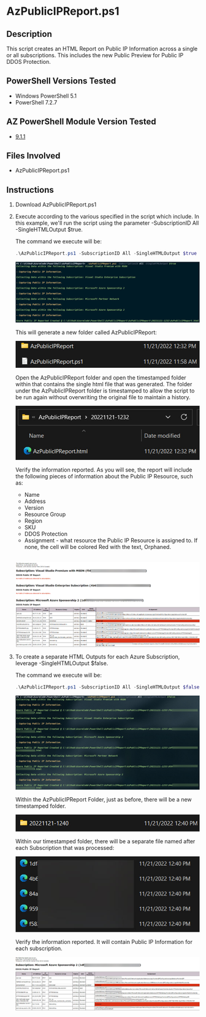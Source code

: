 # AzPublicIPReport.ps1
## Description
This script creates an HTML Report on Public IP Information across a single or all subscriptions. This includes the new Public Preview for Public IP DDOS Protection. 

## PowerShell Versions Tested
- Windows PowerShell 5.1
- PowerShell 7.2.7

## AZ PowerShell Module Version Tested
- [9.1.1](https://github.com/Azure/azure-powershell/releases)

## Files Involved
- AzPublicIPReport.ps1

## Instructions
1. Download AzPublicIPReport.ps1
   
2. Execute according to the various specified in the script which include.  In this example, we'll run the script using the parameter -SubscriptionID All -SingleHTMLOutput $true.

    The command we execute will be:
      ```PowerShell
    .\AzPublicIPReport.ps1 -SubscriptionID All -SingleHTMLOutput $true
    ```
   
    ![Alt text](./DemoScreenshots/demo1.jpg?raw=true)

   This will generate a new folder called AzPublicIPReport:

   ![Alt text](./DemoScreenshots/demo2.jpg?raw=true)

   Open the AzPublicIPReport folder and open the timestamped folder within that contains the single html file that was generated. The folder under the AzPublicIPReport folder is timestamped to allow the script to be run again without overwriting the original file to maintain a history.

    ![Alt text](./DemoScreenshots/demo3.jpg?raw=true)

   Verify the information reported. As you will see, the report will include the following pieces of information about the Public IP Resource, such as:

    * Name
    * Address
    * Version
    * Resource Group
    * Region
    * SKU
    * DDOS Protection
    * Assignment - what resource the Public IP Resource is assigned to.  If none, the cell will be colored Red with the text, Orphaned. 
  
    <br/>

    ![Alt text](./DemoScreenshots/demo4.jpg?raw=true)


1. To create a separate HTML Outputs for each Azure Subscription, leverage -SingleHTMLOutput $false.  

     The command we execute will be:
    ```PowerShell
    .\AzPublicIPReport.ps1 -SubscriptionID All -SingleHTMLOutput $false
    ```

    ![Alt text](./DemoScreenshots/demo5.jpg?raw=true)


    Within the AzPublicIPReport Folder, just as before, there will be a new timestamped folder.  

    ![Alt text](./DemoScreenshots/demo6.jpg?raw=true)

    Within our timestamped folder, there will be a separate file named after each Subscription that was processed:

    ![Alt text](./DemoScreenshots/demo7.jpg?raw=true)

    Verify the information reported. It will contain Public IP Information for each subscription.

    ![Alt text](./DemoScreenshots/demo8.jpg?raw=true)

